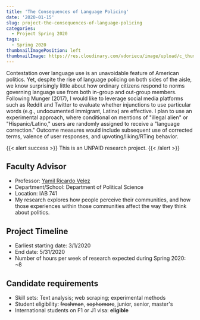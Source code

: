 ```yaml
---
title: 'The Consequences of Language Policing'
date: '2020-01-15'
slug: project-the-consequences-of-language-policing
categories:
  - Project Spring 2020
tags:
  - Spring 2020
thumbnailImagePosition: left
thumbnailImage: https://res.cloudinary.com/vdoriecu/image/upload/c_thumb,w_200,g_face/v1579110178/construction_c6dqbd.png
---
```

Contestation over language use is an unavoidable feature of American politics. Yet, despite the rise of language policing on both sides of the aisle, we know surprisingly little about how ordinary citizens respond to norms governing language use from both in-group and out-group members. Following Munger (2017), I would like to leverage social media platforms such as Reddit and Twitter to evaluate whether injunctions to use particular words (e.g., undocumented immigrant, Latinx) are effective. I plan to use an experimental approach, where conditional on mentions of "illegal alien" or "Hispanic/Latino," users are randomly assigned to receive a "language correction." Outcome measures would include subsequent use of corrected terms, valence of user responses, and upvoting/liking/RTing behavior. 

<!--more-->

{{< alert success >}}
This is an UNPAID research project.
{{< /alert >}}

## Faculty Advisor
+ Professor: [Yamil Ricardo Velez](www.yamilrvelez.com)
+ Department/School: Department of Political Science
+ Location: IAB 741
+ My research explores how people perceive their communities, and how those experiences within those communities affect the way they think about politics.

## Project Timeline
+ Earliest starting date: 3/1/2020
+ End date: 5/31/2020
+ Number of hours per week of research expected during Spring 2020: ~8

## Candidate requirements
+ Skill sets: Text analysis; web scraping; experimental methods
+ Student eligibility: ~~freshman~~, ~~sophomore~~, junior, senior, master's
+ International students on F1 or J1 visa: **eligible**

